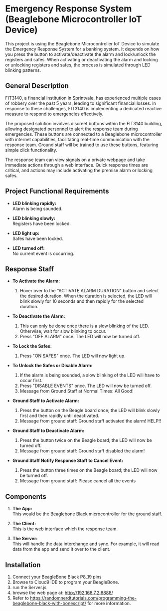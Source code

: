 # Emergency Response System (Beaglebone Microcontroller IoT Device)
This project is using the Beaglebone Microcontroller IoT Device to simulate the Emergency Response System for a banking system. It depends on how you press the button to activate/deactivate the alarm and lock/unlock the registers and safes. When activating or deactivating the alarm and locking or unlocking registers and safes, the process is simulated through LED blinking patterns.

## General Description

FIT3140, a financial institution in Sprintvale, has experienced multiple cases of robbery over the past 5 years, leading to significant financial losses. In response to these challenges, FIT3140 is implementing a dedicated reactive measure to respond to emergencies effectively.

The proposed solution involves discreet buttons within the FIT3140 building, allowing designated personnel to alert the response team during emergencies. These buttons are connected to a Beaglebone microcontroller with internet capabilities, facilitating real-time communication with the response team. Ground staff will be trained to use these buttons, featuring simple click functionality.

The response team can view signals on a private webpage and take immediate actions through a web interface. Quick response times are critical, and actions may include activating the premise alarm or locking safes.

## Project Functional Requirements 


- **LED blinking rapidly:**     
Alarm is being sounded.    

- **LED blinking slowly:**     
Registers have been locked.    

- **LED light up:**     
Safes have been locked.    

- **LED turned off:**     
No current event is occurring.    


## Response Staff

- **To Activate the Alarm:**
    1. Hover over to the "ACTIVATE ALARM DURATION" button and select the desired duration. When the duration is selected, the LED will blink slowly for 10 seconds and then rapidly for the selected duration.

- **To Deactivate the Alarm:**
    1. This can only be done once there is a slow blinking of the LED. Otherwise, wait for slow blinking to occur.
    2. Press "OFF ALARM" once. The LED will now be turned off.

- **To Lock the Safes:**
    1. Press "ON SAFES" once. The LED will now light up.

- **To Unlock the Safes or Disable Alarm:**
    1. If the alarm is being sounded, a slow blinking of the LED will have to occur first.
    2. Press "DISABLE EVENTS" once. The LED will now be turned off. 
    3. Message from Ground Staff at Normal Times: All Good!

- **Ground Staff to Activate Alarm:**
    1. Press the button on the Beagle board once; the LED will blink slowly first and then rapidly until deactivated.
    2. Message from ground staff: Ground staff activated the alarm! HELP!!

- **Ground Staff to Deactivate Alarm:**
    1. Press the button twice on the Beagle board; the LED will now be turned off.
    2. Message from ground staff: Ground staff disabled the alarm!

- **Ground Staff Notify Response Staff to Cancel Event:**
    1. Press the button three times on the Beagle board; the LED will now be turned off.
    2. Message from ground staff: Please cancel all the events


   

## Components
1. **The App:**    
 This would be the Beaglebone Black microcontroller for the ground staff.

2. **The Client:**    
This is the web interface which the response team.

3. **The Server:**     
This will handle the data interchange and sync. For example, it will read data from the app and send it over to the client.

## Installation
1. Connect your BeagleBone Black P8_19 pins
2. Browse to Cloud9 IDE to program your BeagleBone.
3. run the Server.js 
4. browse the web page at: http://192.168.7.2:8888/
5. Refer to https://randomnerdtutorials.com/programming-the-beaglebone-black-with-bonescript/ for more information.
